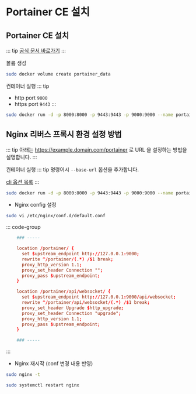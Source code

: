 # Portainer CE 설치

## Portainer CE 설치

::: tip
[공식 문서 바로가기](https://docs.portainer.io/start/install-ce/server/docker/linux)
:::

볼륨 생성
``` bash
sudo docker volume create portainer_data
```

컨테이너 실행
::: tip
* http port `9000`
* https port `9443`
:::
``` bash
sudo docker run -d -p 8000:8000 -p 9443:9443 -p 9000:9000 --name portainer --restart=always -v /var/run/docker.sock:/var/run/docker.sock -v portainer_data:/data portainer/portainer-ce:latest
```

## Nginx 리버스 프록시 환경 설정 방법
::: tip
아래는 https://example.domain.com/portainer 로 URL 을 설정하는 방법을 설명합니다.
:::

컨테이너 실행
::: tip
명령어시 `--base-url` 옵션을 추가합니다.

[cli 옵션 목록](https://docs.portainer.io/advanced/cli)
:::
``` bash
sudo docker run -d -p 8000:8000 -p 9443:9443 -p 9000:9000 --name portainer --restart=always -v /var/run/docker.sock:/var/run/docker.sock -v portainer_data:/data portainer/portainer-ce:latest --base-url /portainer
```

* Nginx config 설정
``` bash
sudo vi /etc/nginx/conf.d/default.conf
```

::: code-group
```conf [config.conf]
    ### -----

    location /portainer/ {
      set $upstream_endpoint http://127.0.0.1:9000;
      rewrite ^/portainer/(.*) /$1 break;
      proxy_http_version 1.1;
      proxy_set_header Connection "";
      proxy_pass $upstream_endpoint;
    }

    location /portainer/api/websocket/ {
      set $upstream_endpoint http://127.0.0.1:9000/api/websocket;
      rewrite ^/portainer/api/websocket/(.*) /$1 break;
      proxy_set_header Upgrade $http_upgrade;
      proxy_set_header Connection "upgrade";
      proxy_http_version 1.1;
      proxy_pass $upstream_endpoint;
    }

    ### -----
```
:::

* Nginx 재시작 (conf 변경 내용 반영)
``` bash
sudo nginx -t
```

``` bash
sudo systemctl restart nginx
```
